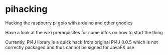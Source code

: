 pihacking
=========

Hacking the raspberry pi gpio with arduino and other goodies

Have a look at the wiki prerequisites for some infos on how to start the thing

Currently, Pi4J library is a quick hack from original Pi4J 0.0.5 which is not correctly packaged and thus cannot be signed for JavaFX use
